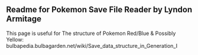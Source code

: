 Readme for Pokemon Save File Reader by Lyndon Armitage
---

This page is useful for The structure of Pokemon Red/Blue & Possibly Yellow: bulbapedia.bulbagarden.net/wiki/Save_data_structure_in_Generation_I